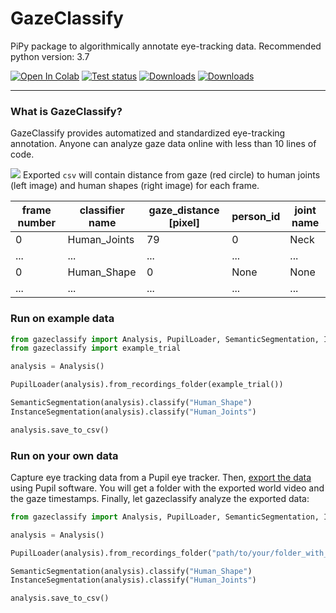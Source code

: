 # GazeClassify
PiPy package to algorithmically annotate eye-tracking data. Recommended python version: 3.7

[![Open In Colab](https://colab.research.google.com/assets/colab-badge.svg)](https://colab.research.google.com/github/footballdaniel/gazeclassify/blob/main/colab.ipynb)
[![Test status](https://github.com/footballdaniel/gazeclassify/actions/workflows/test.yml/badge.svg)](https://github.com/footballdaniel/gazeclassify/actions/workflows/test.yml)
[![Downloads](https://pepy.tech/badge/gazeclassify)](https://pepy.tech/project/gazeclassify)
[![Downloads](https://pepy.tech/badge/gazeclassify/week)](https://pepy.tech/project/gazeclassify)

---
### What is GazeClassify?
 GazeClassify provides automatized and standardized eye-tracking annotation. Anyone can analyze gaze data online with less than 10 lines of code. 

![](https://raw.githubusercontent.com/footballdaniel/gazeclassify/main/gazeclassify/example_data/result_composite.jpg)
Exported `csv` will contain distance from gaze (red circle) to human joints (left image) and human shapes (right image) for each frame.

| frame number 	| classifier name 	| gaze_distance [pixel] 	| person_id 	| joint name 	|
|--------------	|-----------------	|-----------------------	|-----------	|------------	|
| 0            	| Human_Joints    	| 79                    	| 0         	| Neck       	|
| ...          	| ...             	| ...                   	| ...       	| ...        	|
| 0            	| Human_Shape     	| 0                     	| None      	| None       	|
| ...          	| ...             	| ...                   	| ...       	| ...        	|

### Run on example data

```python
from gazeclassify import Analysis, PupilLoader, SemanticSegmentation, InstanceSegmentation
from gazeclassify import example_trial

analysis = Analysis()

PupilLoader(analysis).from_recordings_folder(example_trial())

SemanticSegmentation(analysis).classify("Human_Shape")
InstanceSegmentation(analysis).classify("Human_Joints")

analysis.save_to_csv()
```

### Run on your own data
Capture eye tracking data from a Pupil eye tracker. Then, [export the data](https://docs.pupil-labs.com/core/#_8-export-data) using Pupil software. You will get a folder with the exported world video and the gaze timestamps. Finally, let gazeclassify analyze the exported data:

```python
from gazeclassify import Analysis, PupilLoader, SemanticSegmentation, InstanceSegmentation

analysis = Analysis()

PupilLoader(analysis).from_recordings_folder("path/to/your/folder_with_exported_data/")

SemanticSegmentation(analysis).classify("Human_Shape")
InstanceSegmentation(analysis).classify("Human_Joints")

analysis.save_to_csv()
```


